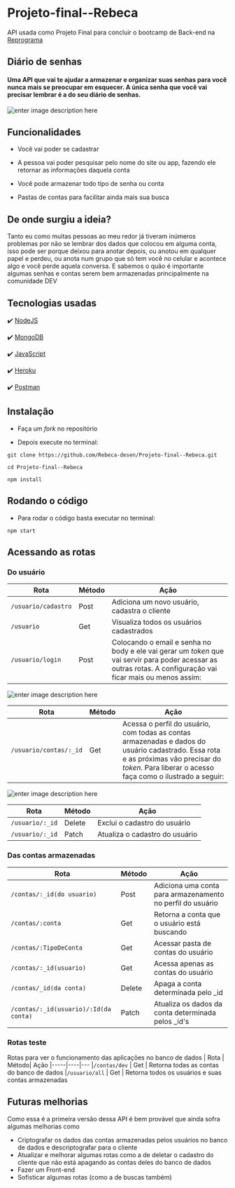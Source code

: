 # Projeto-final--Rebeca

API usada como Projeto Final para concluir o bootcamp de Back-end na [Reprograma](https://reprograma.com.br/index.html)

## Diário de senhas

#### Uma API que vai te ajudar a armazenar e organizar suas senhas para você nunca mais se preocupar em esquecer. A única senha que você vai precisar lembrar é a do seu diário de senhas.

  

![enter image description here](https://github.com/Rebeca-desen/Projeto-final--Rebeca/blob/main/public/imagens/Logo%20Rebeca.png)

  

## Funcionalidades

- Você vai poder se cadastrar

- A pessoa vai poder pesquisar pelo nome do site ou app, fazendo ele retornar as informações daquela conta

- Você pode armazenar todo tipo de senha ou conta

- Pastas de contas para facilitar ainda mais sua busca

  

## De onde surgiu a ideia?

Tanto eu como muitas pessoas ao meu redor já tiveram inúmeros problemas por não se lembrar dos dados que colocou em alguma conta, isso pode ser porque deixou para anotar depois, ou anotou em qualquer papel e perdeu, ou anota num grupo que só tem você no celular e acontece algo e você perde aquela conversa. E sabemos o quão é importante algumas senhas e contas serem bem armazenadas principalmente na comunidade DEV

  

## Tecnologias usadas

:heavy_check_mark: [NodeJS](https://nodejs.org/pt-br/)

  

:heavy_check_mark: [MongoDB](https://account.mongodb.com/account/login?n=%2Fv2%2F5fce5088817dde0f054de1f4&nextHash=%23metrics%2FreplicaSet%2F5fce512aace4e83e93eba4e3%2Fexplorer%2FDi%25C3%25A1riodeSenhas%2Fusuarios%2Ffind)

  

:heavy_check_mark: [JavaScript]()

  

:heavy_check_mark: [Heroku](dashboard.heroku.com/)

  

:heavy_check_mark: [Postman](https://chrome.google.com/webstore/detail/postman/fhbjgbiflinjbdggehcddcbncdddomop?hl=pt-BR)

  

## Instalação

- Faça um _fork_ no repositório

- Depois execute no terminal:

  

```
git clone https://github.com/Rebeca-desen/Projeto-final--Rebeca.git

cd Projeto-final--Rebeca

npm install
```

## Rodando o código

- Para rodar o código basta executar no terminal:

```
npm start
```

  

## Acessando as rotas

### Do usuário
| Rota | Método | Ação 
|---------|--------|------|
| `/usuario/cadastro` |  Post| Adiciona um novo usuário, cadastra o cliente
| `/usuario` | Get | Visualiza todos os usuários cadastrados
|`/usuario/login`|Post| Colocando o email e senha no body e ele vai gerar um _token_ que vai servir para poder acessar as outras rotas. A configuração vai ficar mais ou menos assim:



![enter image description here](https://github.com/Rebeca-desen/Projeto-final--Rebeca/blob/main/public/imagens/Postlogin.PNG)




| Rota | Método | Ação
|---------|-----------|-------
| `/usuario/contas/:_id` | Get | Acessa o perfil do usuário, com todas as contas armazenadas e dados do usuário cadastrado. Essa rota e as próximas vão precisar do _token_. Para liberar o acesso faça como o ilustrado a seguir:




![enter image description here](https://github.com/Rebeca-desen/Projeto-final--Rebeca/blob/main/public/imagens/getIdAutentica%C3%A7%C3%A3o.PNG)




| Rota | Método | Ação
|---------|-----------|-------
| `/usuario/:_id` | Delete | Exclui o cadastro do usuário
|  `/usuario/:_id`| Patch | Atualiza o cadastro do usuário



### Das contas armazenadas

| Rota | Método | Ação
|-------------|-----------|-------
| `/contas/:_id(do usuario)` | Post | Adiciona uma conta para armazenamento no perfil do usuário
|  `/contas/:conta`| Get | Retorna a conta que o usuário está buscando
|`/contas/:TipoDeConta`  |Get | Acessar pasta de contas do usuário
| `/contas/:_id(usuario)` | Get | Acessa apenas as contas do usuário
|`/contas/_id(da conta)`  | Delete | Apaga a conta determinada pelo _id
|`/contas/:_id(usuario)/:Id(da conta)`  | Patch| Atualiza os dados da conta determinada pelos _id's

### Rotas teste
Rotas para ver o funcionamento das aplicações no banco de dados
| Rota |  Método| Ação
|-----|----|---
|`/contas/dev`  | Get | Retorna todas as contas do banco de dados
|`/usuario/all`  | Get | Retorna todos os usuários e suas contas armazenadas

## Futuras melhorias
Como essa é a primeira versão dessa API é bem provável que ainda sofra algumas melhorias como
- Criptografar os dados das contas armazenadas pelos usuários no banco de dados e descriptografar para o cliente
- Atualizar e melhorar algumas rotas como a de deletar o cadastro do cliente que não está apagando as contas deles do banco de dados
-  Fazer um Front-end
- Sofisticar algumas rotas (como a de buscas também)
